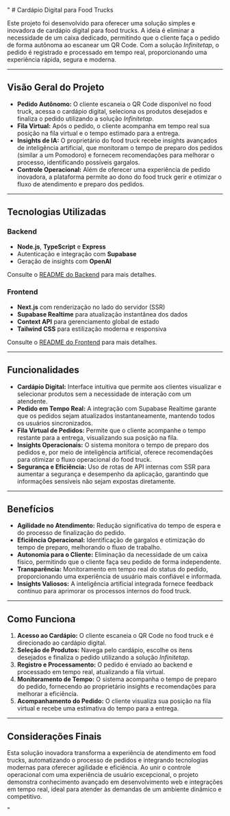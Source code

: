 " # Cardápio Digital para Food Trucks

Este projeto foi desenvolvido para oferecer uma solução simples e inovadora de cardápio digital para food trucks. A ideia é eliminar a necessidade de um caixa dedicado, permitindo que o cliente faça o pedido de forma autônoma ao escanear um QR Code. Com a solução *Infinitetap*, o pedido é registrado e processado em tempo real, proporcionando uma experiência rápida, segura e moderna.

---

## Visão Geral do Projeto

- **Pedido Autônomo:** O cliente escaneia o QR Code disponível no food truck, acessa o cardápio digital, seleciona os produtos desejados e finaliza o pedido utilizando a solução *Infinitetap*.
- **Fila Virtual:** Após o pedido, o cliente acompanha em tempo real sua posição na fila virtual e o tempo estimado para a entrega.
- **Insights de IA:** O proprietário do food truck recebe insights avançados de inteligência artificial, que monitoram o tempo de preparo dos pedidos (similar a um Pomodoro) e fornecem recomendações para melhorar o processo, identificando possíveis gargalos.
- **Controle Operacional:** Além de oferecer uma experiência de pedido inovadora, a plataforma permite ao dono do food truck gerir e otimizar o fluxo de atendimento e preparo dos pedidos.

---

## Tecnologias Utilizadas

### Backend
- **Node.js**, **TypeScript** e **Express**
- Autenticação e integração com **Supabase**
- Geração de insights com **OpenAI**

Consulte o [README do Backend](https://github.com/pedrobarreto/cloudwalk-assessment/blob/dev/backend/readme.md) para mais detalhes.

### Frontend
- **Next.js** com renderização no lado do servidor (SSR)
- **Supabase Realtime** para atualização instantânea dos dados
- **Context API** para gerenciamento global de estado
- **Tailwind CSS** para estilização moderna e responsiva

Consulte o [README do Frontend](https://github.com/pedrobarreto/cloudwalk-assessment/blob/dev/frontend/readme.md) para mais detalhes.

---

## Funcionalidades

- **Cardápio Digital:** Interface intuitiva que permite aos clientes visualizar e selecionar produtos sem a necessidade de interação com um atendente.
- **Pedido em Tempo Real:** A integração com Supabase Realtime garante que os pedidos sejam atualizados instantaneamente, mantendo todos os usuários sincronizados.
- **Fila Virtual de Pedidos:** Permite que o cliente acompanhe o tempo restante para a entrega, visualizando sua posição na fila.
- **Insights Operacionais:** O sistema monitora o tempo de preparo dos pedidos e, por meio de inteligência artificial, oferece recomendações para otimizar o fluxo operacional do food truck.
- **Segurança e Eficiência:** Uso de rotas de API internas com SSR para aumentar a segurança e desempenho da aplicação, garantindo que informações sensíveis não sejam expostas diretamente.

---

## Benefícios

- **Agilidade no Atendimento:** Redução significativa do tempo de espera e do processo de finalização do pedido.
- **Eficiência Operacional:** Identificação de gargalos e otimização do tempo de preparo, melhorando o fluxo de trabalho.
- **Autonomia para o Cliente:** Eliminação da necessidade de um caixa físico, permitindo que o cliente faça seu pedido de forma independente.
- **Transparência:** Monitoramento em tempo real do status do pedido, proporcionando uma experiência de usuário mais confiável e informada.
- **Insights Valiosos:** A inteligência artificial integrada fornece feedback contínuo para aprimorar os processos internos do food truck.

---

## Como Funciona

1. **Acesso ao Cardápio:** O cliente escaneia o QR Code no food truck e é direcionado ao cardápio digital.
2. **Seleção de Produtos:** Navega pelo cardápio, escolhe os itens desejados e finaliza o pedido utilizando a solução *Infinitetap*.
3. **Registro e Processamento:** O pedido é enviado ao backend e processado em tempo real, atualizando a fila virtual.
4. **Monitoramento de Tempo:** O sistema acompanha o tempo de preparo do pedido, fornecendo ao proprietário insights e recomendações para melhorar a eficiência.
5. **Acompanhamento do Pedido:** O cliente visualiza sua posição na fila virtual e recebe uma estimativa do tempo para a entrega.

---

## Considerações Finais

Esta solução inovadora transforma a experiência de atendimento em food trucks, automatizando o processo de pedidos e integrando tecnologias modernas para oferecer agilidade e eficiência. Ao unir o controle operacional com uma experiência de usuário excepcional, o projeto demonstra conhecimento avançado em desenvolvimento web e integrações em tempo real, ideal para atender às demandas de um ambiente dinâmico e competitivo.

"
